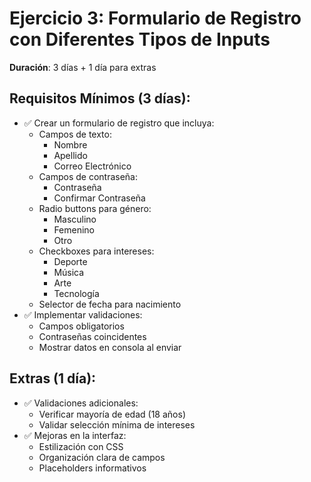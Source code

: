 # Ejercicio 3: Formulario de Registro con Diferentes Tipos de Inputs

**Duración**: 3 días + 1 día para extras

## Requisitos Mínimos (3 días):
- ✅ Crear un formulario de registro que incluya:
  - Campos de texto:
    - Nombre
    - Apellido
    - Correo Electrónico
  - Campos de contraseña:
    - Contraseña
    - Confirmar Contraseña
  - Radio buttons para género:
    - Masculino
    - Femenino
    - Otro
  - Checkboxes para intereses:
    - Deporte
    - Música
    - Arte
    - Tecnología
  - Selector de fecha para nacimiento
- ✅ Implementar validaciones:
  - Campos obligatorios
  - Contraseñas coincidentes
  - Mostrar datos en consola al enviar

## Extras (1 día):
- ✅ Validaciones adicionales:
  - Verificar mayoría de edad (18 años)
  - Validar selección mínima de intereses
- ✅ Mejoras en la interfaz:
  - Estilización con CSS
  - Organización clara de campos
  - Placeholders informativos 
